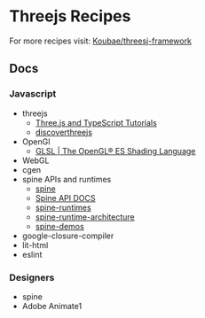 Threejs Recipes
=====================

For more recipes visit: [Koubae/threesj-framework](https://github.com/Koubae/threesj-framework)

Docs 
----

### Javascript

- threejs
  - [Three.js and TypeScript Tutorials](https://sbcode.net/threejs/)
  - [discoverthreejs](https://discoverthreejs.com/book/first-steps/transformations/)
- OpenGl
  - [GLSL | The OpenGL® ES Shading Language](https://www.khronos.org/files/opengles_shading_language.pdf)
- WebGL
- cgen
- spine APIs and runtimes
  - [spine](http://esotericsoftware.com/)
  - [Spine API DOCS](http://en.esotericsoftware.com/spine-api-reference)
  - [spine-runtimes](https://github.com/EsotericSoftware/spine-runtimes)
  - [spine-runtime-architecture](http://en.esotericsoftware.com/spine-runtime-architecture)
  - [spine-demos](http://esotericsoftware.com/spine-demos)
- google-closure-compiler
- lit-html 
- eslint


### Designers

- spine
- Adobe Animate1
